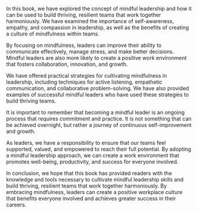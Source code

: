 

In this book, we have explored the concept of mindful leadership and how it can be used to build thriving, resilient teams that work together harmoniously. We have examined the importance of self-awareness, empathy, and compassion in leadership, as well as the benefits of creating a culture of mindfulness within teams.

By focusing on mindfulness, leaders can improve their ability to communicate effectively, manage stress, and make better decisions. Mindful leaders are also more likely to create a positive work environment that fosters collaboration, innovation, and growth.

We have offered practical strategies for cultivating mindfulness in leadership, including techniques for active listening, empathetic communication, and collaborative problem-solving. We have also provided examples of successful mindful leaders who have used these strategies to build thriving teams.

It is important to remember that becoming a mindful leader is an ongoing process that requires commitment and practice. It is not something that can be achieved overnight, but rather a journey of continuous self-improvement and growth.

As leaders, we have a responsibility to ensure that our teams feel supported, valued, and empowered to reach their full potential. By adopting a mindful leadership approach, we can create a work environment that promotes well-being, productivity, and success for everyone involved.

In conclusion, we hope that this book has provided readers with the knowledge and tools necessary to cultivate mindful leadership skills and build thriving, resilient teams that work together harmoniously. By embracing mindfulness, leaders can create a positive workplace culture that benefits everyone involved and achieves greater success in their careers.